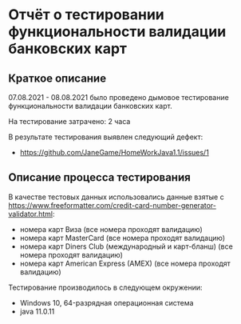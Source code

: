 # Отчёт о тестировании функциональности валидации банковских карт

## Краткое описание

07.08.2021 - 08.08.2021 было проведено дымовое тестирование функциональности валидации банковских карт.

На тестирование затрачено: 2 часа

В результате тестирования выявлен следующий дефект:
* https://github.com/JaneGame/HomeWorkJava1.1/issues/1


## Описание процесса тестирования


В качестве тестовых данных использовались данные взятые с https://www.freeformatter.com/credit-card-number-generator-validator.html:
* номера карт Виза (все номера проходят валидацию)
* номера карт MasterCard (все номера проходят валидацию)
* номера карт Diners Club (международный и карт-бланш) (все номера проходят валидацию)
* номера карт American Express (AMEX) (все номера проходят валидацию)

Тестирование производилось в следующем окружении:
* Windows 10, 64-разрядная операционная система
* java 11.0.11
